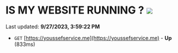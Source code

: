 # IS MY WEBSITE RUNNING ? [![](https://img.shields.io/static/v1?label=Sponsor&message=%E2%9D%A4&logo=GitHub&color=%23fe8e86)](https://github.com/sponsors/<username>)

Last updated: **9/27/2023, 3:59:22 PM**

- `GET` [https://youssefservice.me](https://youssefservice.me) - **Up** (833ms)
